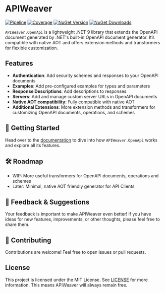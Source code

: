 # APIWeaver

[![Pipeline](https://github.com/xC0dex/APIWeaver/actions/workflows/ci.yml/badge.svg)](https://github.com/xC0dex/APIWeaver/actions/workflows/ci.yml)
[![Coverage](https://sonarcloud.io/api/project_badges/measure?project=xC0dex_APIWeaver&metric=coverage)](https://sonarcloud.io/summary/new_code?id=xC0dex_APIWeaver)
[![NuGet Version](https://img.shields.io/nuget/v/APIWeaver.OpenApi)](https://www.nuget.org/packages/APIWeaver.OpenApi/)
[![NuGet Downloads](https://img.shields.io/nuget/dt/APIWeaver.OpenApi)](https://www.nuget.org/packages/APIWeaver.OpenApi/)

`APIWeaver.OpenApi` is a lightweight .NET 9 library that extends the OpenAPI document generated by .NET's built-in OpenAPI document generator. It’s compatible with native AOT and offers extension methods and transformers for flexible customization.

## Features

- **Authentication**: Add security schemes and responses to your OpenAPI documents
- **Examples**: Add pre-configured examples for types and parameters
- **Response Descriptions**: Add descriptions to responses
- **Servers**: Add and manage custom server URLs in OpenAPI documents
- **Native AOT compatibility**: Fully compatible with native AOT 
- **Additional Extensions**: More extension methods and transformers for customizing OpenAPI documents, operations, and schemes

## 🚀 Getting Started

Head over to the [documentation](docs/Getting-Started.md) to dive into how `APIWeaver.OpenApi` works and explore all its features.

## 🛠️ Roadmap
- WIP: More useful transformers for OpenAPI documents, operations and schemes
- Later: Minimal, native AOT friendly generator for API Clients

## 💬 Feedback & Suggestions
Your feedback is important to make APIWeaver even better! If you have ideas for new features, improvements, or other thoughts, please feel free to share them.

## 🤝 Contributing

Contributions are welcome! Feel free to open issues or pull requests.

## License

This project is licensed under the MIT License. See [LICENSE](LICENSE) for more information.
This means APIWeaver will always remain free.
